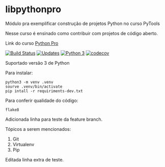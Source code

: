 # libpythonpro
Módulo pra exemplificar construção de projetos Python no curso PyTools

Nesse curso é ensinado como contribuir com projetos de código aberto.

Link do curso [Python Pro](https://plataforma.dev.pro.br/)

[![Build Status](https://travis-ci.com/thiag0p/libpythonpro.svg?branch=main)](https://travis-ci.com/thiag0p/libpythonpro)
[![Updates](https://pyup.io/repos/github/thiag0p/libpythonpro/shield.svg)](https://pyup.io/repos/github/thiag0p/libpythonpro/)
[![Python 3](https://pyup.io/repos/github/thiag0p/libpythonpro/python-3-shield.svg)](https://pyup.io/repos/github/thiag0p/libpythonpro/)
[![codecov](https://codecov.io/gh/thiag0p/libpythonpro/branch/main/graph/badge.svg?token=LUB2AVKVDL)](https://codecov.io/gh/thiag0p/libpythonpro)

Suportado versão 3 de Python

Para instalar:

```console
python3 -m venv .venv
sourve .venv/bin/activate
pip intall -r requiriments-dev.txt
```

Para conferir qualidade do código:
```console
flake8
```

Adicionada linha para teste da feature branch.

Tópicos a serem mencionados:
 1. Git
 2. Virtualenv
 3. Pip
 
 Editada linha extra de teste.